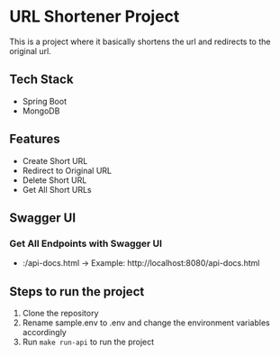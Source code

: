 # URL Shortener Project

This is a project where it basically shortens the url and redirects to the original url.

## Tech Stack

- Spring Boot
- MongoDB

## Features

- Create Short URL
- Redirect to Original URL
- Delete Short URL
- Get All Short URLs

## Swagger UI

### Get All Endpoints with Swagger UI
- <host>:<port>/api-docs.html -> Example: http://localhost:8080/api-docs.html


## Steps to run the project

1. Clone the repository
2. Rename sample.env to .env and change the environment variables accordingly
3. Run `make run-api` to run the project

